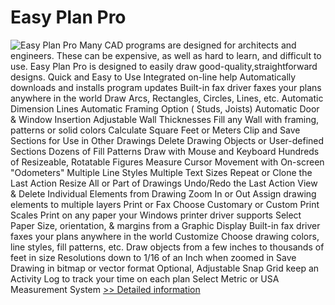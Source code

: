 # Easy Plan Pro
![Easy Plan Pro](https://mycommerce.akamaized.net/api/pimages/P300037575/BIG/300037575.JPG)
Many CAD programs are designed for architects and engineers. These can be expensive, as well as hard to learn, and difficult to use. Easy Plan Pro is designed to easily draw good-quality,straightforward designs.
Quick and Easy to Use
Integrated on-line help
Automatically downloads and installs program updates
Built-in fax driver faxes your plans anywhere in the world
Draw
Arcs, Rectangles, Circles, Lines, etc.
Automatic Dimension Lines
Automatic Framing Option ( Studs, Joists)
Automatic Door & Window Insertion
Adjustable Wall Thicknesses
Fill any Wall with framing, patterns or solid colors
Calculate Square Feet or Meters
Clip and Save Sections for Use in Other Drawings
Delete Drawing Objects or User-defined Sections
Dozens of Fill Patterns
Draw with Mouse and Keyboard
Hundreds of Resizeable, Rotatable Figures
Measure Cursor Movement with On-screen "Odometers"
Multiple Line Styles
Multiple Text Sizes
Repeat or Clone the Last Action
Resize All or Part of Drawings
Undo/Redo the Last Action
View & Delete Individual Elements from Drawing
Zoom In or Out
Assign drawing elements to multiple layers
Print or Fax
Choose Customary or Custom Print Scales
Print on any paper your Windows printer driver supports
Select Paper Size, orientation, & margins from a Graphic Display
Built-in fax driver faxes your plans anywhere in the world
Customize
Choose drawing colors, line styles, fill patterns, etc.
Draw objects from a few inches to thousands of feet in size
Resolutions down to 1/16 of an Inch when zoomed in
Save Drawing in bitmap or vector format
Optional, Adjustable Snap Grid
keep an Activity Log to track your time on each plan
Select Metric or USA Measurement System
[>> Detailed information](https://secure.shareit.com/shareit/product.html?productid=300037575&affiliateid=200057808)